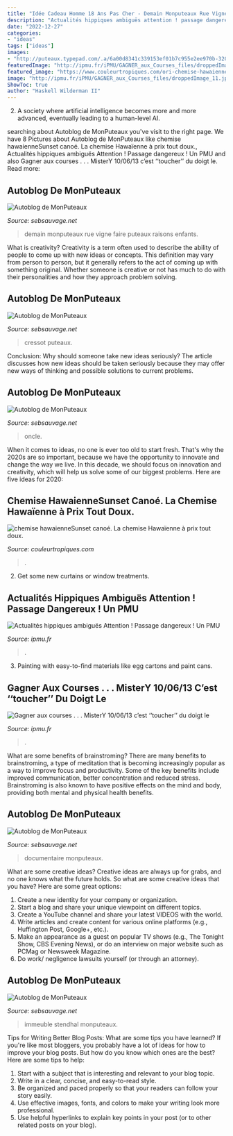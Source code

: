 ```yaml
---
title: "Idée Cadeau Homme 18 Ans Pas Cher - Demain Monputeaux Rue Vigne Faire Puteaux Raisons Enfants"
description: "Actualités hippiques ambiguës attention ! passage dangereux ! un pmu"
date: "2022-12-27"
categories:
- "ideas"
tags: ["ideas"]
images:
- "http://puteaux.typepad.com/.a/6a00d8341c339153ef01b7c955e2ee970b-320wi"
featuredImage: "http://ipmu.fr/iPMU/GAGNER_aux_Courses_files/droppedImage_11.jpg"
featured_image: "https://www.couleurtropiques.com/ori-chemise-hawaienne-sunset-cano-bleue-2867_6044.jpg"
image: "http://ipmu.fr/iPMU/GAGNER_aux_Courses_files/droppedImage_11.jpg"
ShowToc: true
author: "Haskell Wilderman II"
---
```



2. A society where artificial intelligence becomes more and more advanced, eventually leading to a human-level AI. 

	

		
searching about Autoblog de MonPuteaux you've visit to the right page. We have 8 Pictures about Autoblog de MonPuteaux like chemise hawaienneSunset canoé. La chemise Hawaïenne à prix tout doux., Actualités hippiques ambiguës Attention ! Passage dangereux ! Un PMU and also Gagner aux courses . . . MisterY 10/06/13 c’est ‘‘toucher’’ du doigt le. Read more:
		
    
## Autoblog De MonPuteaux

<img loading=lazy src="http://puteaux.typepad.com/.a/6a00d8341c339153ef01b8d2d4ef4a970c-500wi" onerror="this.onerror=null;this.src='https://tse3.mm.bing.net/th?id=OIP.4lYT-Slkb0SVwsVEAF1OOwHaFh&amp;pid=15.1';" alt="Autoblog de MonPuteaux">

_Source: sebsauvage.net_

>demain monputeaux rue vigne faire puteaux raisons enfants. 

	

What is creativity?
Creativity is a term often used to describe the ability of people to come up with new ideas or concepts. This definition may vary from person to person, but it generally refers to the act of coming up with something original. Whether someone is creative or not has much to do with their personalities and how they approach problem solving.

    
## Autoblog De MonPuteaux

<img loading=lazy src="http://puteaux.typepad.com/.a/6a00d8341c339153ef01bb09626cc2970d-320wi" onerror="this.onerror=null;this.src='https://tse3.mm.bing.net/th?id=OIP.RXEUdQayP_0KgS1JPR_DTAHaGb&amp;pid=15.1';" alt="Autoblog de MonPuteaux">

_Source: sebsauvage.net_

>cressot puteaux. 

	

Conclusion: Why should someone take new ideas seriously?
The article discusses how new ideas should be taken seriously because they may offer new ways of thinking and possible solutions to current problems.

    
## Autoblog De MonPuteaux

<img loading=lazy src="http://puteaux.typepad.com/.a/6a00d8341c339153ef01b7c953e6f3970b-320wi" onerror="this.onerror=null;this.src='https://tse4.mm.bing.net/th?id=OIP.ARHs5jNTjome997-qP4rIQAAAA&amp;pid=15.1';" alt="Autoblog de MonPuteaux">

_Source: sebsauvage.net_

>oncle. 

	

When it comes to ideas, no one is ever too old to start fresh. That's why the 2020s are so important, because we have the opportunity to innovate and change the way we live. In this decade, we should focus on innovation and creativity, which will help us solve some of our biggest problems. Here are five ideas for 2020:

    
## Chemise HawaienneSunset Canoé. La Chemise Hawaïenne à Prix Tout Doux.

<img loading=lazy src="https://www.couleurtropiques.com/ori-chemise-hawaienne-sunset-cano-bleue-2867_6044.jpg" onerror="this.onerror=null;this.src='https://tse1.mm.bing.net/th?id=OIP.Q5QY32PE2aV6kL9jiDLrsQHaKq&amp;pid=15.1';" alt="chemise hawaienneSunset canoé. La chemise Hawaïenne à prix tout doux.">

_Source: couleurtropiques.com_

>. 

	

2. Get some new curtains or window treatments.

    
## Actualités Hippiques Ambiguës Attention ! Passage Dangereux ! Un PMU

<img loading=lazy src="http://ipmu.fr/iPMU/Courses_Actu_files/droppedImage.jpg" onerror="this.onerror=null;this.src='https://tse1.mm.bing.net/th?id=OIP.0TeAmlBcBejPD_sXjln5hwAAAA&amp;pid=15.1';" alt="Actualités hippiques ambiguës Attention ! Passage dangereux ! Un PMU">

_Source: ipmu.fr_

>. 

	

3. Painting with easy-to-find materials like egg cartons and paint cans.

    
## Gagner Aux Courses . . . MisterY 10/06/13 C’est ‘‘toucher’’ Du Doigt Le

<img loading=lazy src="http://ipmu.fr/iPMU/GAGNER_aux_Courses_files/droppedImage_11.jpg" onerror="this.onerror=null;this.src='https://tse4.mm.bing.net/th?id=OIP.AxY-vBMrlu0XN_mimcFO3gHaEL&amp;pid=15.1';" alt="Gagner aux courses . . . MisterY 10/06/13 c’est ‘‘toucher’’ du doigt le">

_Source: ipmu.fr_

>. 

	

What are some benefits of brainstroming?
There are many benefits to brainstroming, a type of meditation that is becoming increasingly popular as a way to improve focus and productivity. Some of the key benefits include improved communication, better concentration and reduced stress. Brainstroming is also known to have positive effects on the mind and body, providing both mental and physical health benefits.

    
## Autoblog De MonPuteaux

<img loading=lazy src="http://puteaux.typepad.com/.a/6a00d8341c339153ef01b7c955e2ee970b-320wi" onerror="this.onerror=null;this.src='https://tse4.mm.bing.net/th?id=OIP.uxn3G_aHEE1IP_fwqzxQugAAAA&amp;pid=15.1';" alt="Autoblog de MonPuteaux">

_Source: sebsauvage.net_

>documentaire monputeaux. 

	

What are some creative ideas?
Creative ideas are always up for grabs, and no one knows what the future holds. So what are some creative ideas that you have? Here are some great options: 
1. Create a new identity for your company or organization.
2. Start a blog and share your unique viewpoint on different topics.
3. Create a YouTube channel and share your latest VIDEOS with the world. 
4. Write articles and create content for various online platforms (e.g., Huffington Post, Google+, etc.). 
5. Make an appearance as a guest on popular TV shows (e.g., The Tonight Show, CBS Evening News), or do an interview on major website such as PCMag or Newsweek Magazine. 
6. Do work/ negligence lawsuits yourself (or through an attorney).

    
## Autoblog De MonPuteaux

<img loading=lazy src="http://puteaux.typepad.com/.a/6a00d8341c339153ef01b7c8c00ed5970b-350wi" onerror="this.onerror=null;this.src='https://tse2.mm.bing.net/th?id=OIP.QK9WD1d1JEmHAYYC54sUEQAAAA&amp;pid=15.1';" alt="Autoblog de MonPuteaux">

_Source: sebsauvage.net_

>immeuble stendhal monputeaux. 

	

Tips for Writing Better Blog Posts: What are some tips you have learned?
If you're like most bloggers, you probably have a lot of ideas for how to improve your blog posts. But how do you know which ones are the best? Here are some tips to help:
1. Start with a subject that is interesting and relevant to your blog topic.
2. Write in a clear, concise, and easy-to-read style.
3. Be organized and paced properly so that your readers can follow your story easily.
4. Use effective images, fonts, and colors to make your writing look more professional.
5. Use helpful hyperlinks to explain key points in your post (or to other related posts on your blog).

